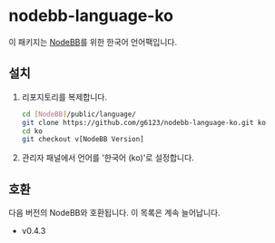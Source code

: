 nodebb-language-ko
==================

이 패키지는 [NodeBB](https://github.com/designcreateplay/NodeBB)를 위한 한국어 언어팩입니다.

설치
----
1. 리포지토리를 복제합니다.
   ```sh
   cd [NodeBB]/public/language/
   git clone https://github.com/g6123/nodebb-language-ko.git ko
   cd ko
   git checkout v[NodeBB Version]
   ```

2. 관리자 패널에서 언어를 '한국어 (ko)'로 설정합니다.

호환
----
다음 버전의 NodeBB와 호환됩니다. 이 목록은 계속 늘어납니다.

* v0.4.3